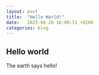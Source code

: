 ```yaml
---
layout: post
title:  "Hello World!"
date:   2025-06-20 16:00:51 +0200
categories: blog
---
```

## Hello world

The earth says hello!
